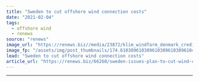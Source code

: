 ```yaml
---
title: "Sweden to cut offshore wind connection costs"
date: "2021-02-04"
tags: 
  - offshore wind
  - renews
source: "renews"
image_url: "https://renews.biz//media/23872/klim_windfarm_denmark_credit_vattenfall.jpeg?mode=crop&width=770&heightratio=0.6103896103896103896103896104&slimmage=true"
image_fp: "/assets/img/post_thumbnails/174.6103896103896103896103896104&slimmage=true"
lead: "Sweden to cut offshore wind connection costs"
article_url: "https://renews.biz/66260/sweden-issues-plan-to-cut-wind-connection-costs/"
---
```


---
